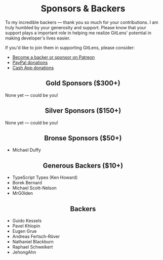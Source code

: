 <h1 align="center">Sponsors &amp; Backers</h1>

To my incredible backers &mdash; thank you so much for your contributions. I am truly humbled by your generosity and support. Please know that your support plays a important role in helping me realize GitLens' potential in making developer's lives easier.

If you'd like to join them in supporting GitLens, please consider:

- [Become a backer or sponsor on Patreon](https://www.patreon.com/eamodio)
- [PayPal donations](https://www.paypal.me/eamodio)
- [Cash App donations](https://www.paypal.me/eamodio)

<h2 align="center">Gold Sponsors ($300+)</h2>
None yet &mdash; could be you!

<h2 align="center">Silver Sponsors ($150+)</h2>
None yet &mdash; could be you!


<h2 align="center">Bronse Sponsors ($50+)</h2>

- Michael Duffy

<h2 align="center">Generous Backers ($10+)</h2>

- TypeScript Types (Ken Howard)
- Borek Bernard
- Michael Scott-Nelson
- MrG0lden

<h2 align="center">Backers</h2>

- Guido Kessels
- Pavel Khlopin
- Eugen Grue
- Andreas Fertsch-Röver
- Nathaniel Blackburn
- Raphael Schweikert
- JehongAhn
